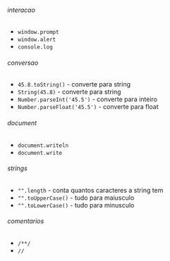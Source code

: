 ###### interacao
- `window.prompt`
- `window.alert`
- `console.log`

###### conversao
- `45.8.toString()` - converte para string
- `String(45.8)` - converte para string
- `Number.parseInt('45.5')` - converte para inteiro
- `Number.parseFloat('45.5')` - converte para float

###### document
- `document.writeln`
- `document.write`

###### strings
- `"".length` - conta quantos caracteres a string tem
- `"".toUpperCase()` - tudo para maiusculo
- `"".toLowerCase()` - tudo para minusculo

###### comentarios
- `/**/`
- `//`